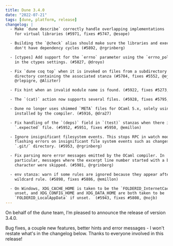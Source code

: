 ```yaml
---
title: Dune 3.4.0
date: "2022-07-21"
tags: [dune, platform, release]
changelog: |
  - Make `dune describe` correctly handle overlapping implementations
    for virtual libraries (#5971, fixes #5747, @esope)

  - Building the `@check` alias should make sure the libraries and executables
    don't have dependency cycles (#5892, @rgrinberg)

  - [ctypes] Add support for the `errno` parameter using the `errno_policy` field
    in the ctypes settings. (#5827, @droyo)

  - Fix `dune coq top` when it is invoked on files from a subdirectory of the
    directory containing the associated stanza (#5784, fixes #5552, @ejgallego,
    @rlepigre, @Alizter)

  - Fix hint when an invalid module name is found. (#5922, fixes #5273, @emillon)

  - The `(cat)` action now supports several files. (#5928, fixes #5795, @emillon)

  - Dune no longer uses shimmed `META` files for OCaml 5.x, solely using the ones
    installed by the compiler. (#5916, @dra27)

  - Fix handling of the `(deps)` field in `(test)` stanzas when there is an
    `.expected` file. (#5952, #5951, fixes #5950, @emillon)

  - Ignore insignificant filesystem events. This stops RPC in watch mode from
    flashing errors on insignificant file system events such as changes in the
    `.git/` directory. (#5953, @rgrinberg)

  - Fix parsing more error messages emitted by the OCaml compiler. In
    particular, messages where the excerpt line number started with a blank
    character were skipped. (#5981, @rgrinberg)

  - env stanza: warn if some rules are ignored because they appear after a
    wildcard rule. (#5898, fixes #5886, @emillon)

  - On Windows, XDG_CACHE_HOME is taken to be the `FOLDERID_InternetCache` if
    unset, and XDG_CONFIG_HOME and XDG_DATA_HOME are both taken to be
    `FOLDERID_LocalAppData` if unset.  (#5943, fixes #5808, @nojb)
---
```


On behalf of the dune team, I’m pleased to announce the release of version 3.4.0.

Bug fixes, a couple new features, better hints and error messages - I won't restate what's in the changelog below. Thanks to everyone involved in this release!
